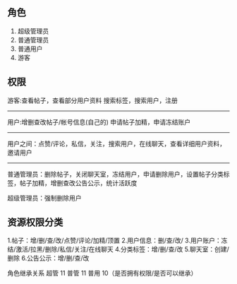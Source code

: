 ## 角色
1. 超级管理员
2. 普通管理员
3. 普通用户
4. 游客

## 权限
游客:查看帖子，查看部分用户资料 搜索标签，搜索用户，注册
***
用户:增删查改帖子/帐号信息(自己的) 申请帖子加精，申请冻结账户
***
用户之间：点赞/评论，私信，关注，搜索用户，在线聊天，查看详细用户资料，邀请用户
***

普通管理员：删除帖子，关闭聊天室，冻结用户，申请删除用户，设置帖子分类标签，帖子加精，增删查改公告公示，统计活跃度

超级管理员：强制删除用户

## 资源权限分类
1.帖子：增/删/查/改/点赞/评论/加精/顶置
2.用户信息：删/查/改/ 
3.用户账户：冻结/激活/拉黑/删除/私信/关注/在线聊天
4.分类标签：增/删/查/改
5.聊天室：创建/删除
6.公告公示：增/删/查/改
 




角色继承关系
超管 11
普管 11
普用 10（是否拥有权限/是否可以继承）
